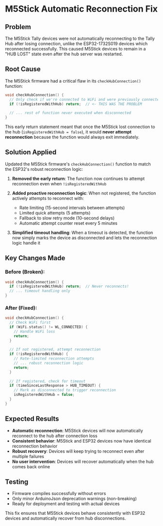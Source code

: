 # M5Stick Automatic Reconnection Fix

## Problem
The M5Stick Tally devices were not automatically reconnecting to the Tally Hub after losing connection, unlike the ESP32-1732S019 devices which reconnected successfully. This caused M5Stick devices to remain in a "HUB LOST" state even after the hub server was restarted.

## Root Cause
The M5Stick firmware had a critical flaw in its `checkHubConnection()` function:

```cpp
void checkHubConnection() {
  // Only check if we're connected to WiFi and were previously connected to hub
  if (!isRegisteredWithHub) return;  // <- THIS WAS THE PROBLEM
  
  // ... rest of function never executed when disconnected
}
```

This early return statement meant that once the M5Stick lost connection to the hub (`isRegisteredWithHub = false`), it would **never attempt reconnection** because the function would always exit immediately.

## Solution Applied
Updated the M5Stick firmware's `checkHubConnection()` function to match the ESP32's robust reconnection logic:

1. **Removed the early return**: The function now continues to attempt reconnection even when `!isRegisteredWithHub`

2. **Added proactive reconnection logic**: When not registered, the function actively attempts to reconnect with:
   - Rate limiting (15-second intervals between attempts)
   - Limited quick attempts (5 attempts)
   - Fallback to slow retry mode (10-second delays)
   - Automatic attempt counter reset every 5 minutes

3. **Simplified timeout handling**: When a timeout is detected, the function now simply marks the device as disconnected and lets the reconnection logic handle it

## Key Changes Made

### Before (Broken):
```cpp
void checkHubConnection() {
  if (!isRegisteredWithHub) return;  // Never reconnects!
  // ... timeout handling only
}
```

### After (Fixed):
```cpp
void checkHubConnection() {
  // Check WiFi first
  if (WiFi.status() != WL_CONNECTED) {
    // Handle WiFi loss
    return;
  }
  
  // If not registered, attempt reconnection
  if (!isRegisteredWithHub) {
    // Rate-limited reconnection attempts
    // ... robust reconnection logic
    return;
  }
  
  // If registered, check for timeout
  if (timeSinceLastResponse > HUB_TIMEOUT) {
    // Mark as disconnected to trigger reconnection
    isRegisteredWithHub = false;
  }
}
```

## Expected Results
- **Automatic reconnection**: M5Stick devices will now automatically reconnect to the hub after connection loss
- **Consistent behavior**: M5Stick and ESP32 devices now have identical reconnection behavior
- **Robust recovery**: Devices will keep trying to reconnect even after multiple failures
- **No user intervention**: Devices will recover automatically when the hub comes back online

## Testing
- Firmware compiles successfully without errors
- Only minor ArduinoJson deprecation warnings (non-breaking)
- Ready for deployment and testing with actual devices

This fix ensures that M5Stick devices behave consistently with ESP32 devices and automatically recover from hub disconnections.
